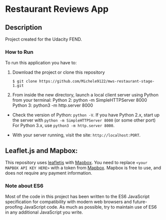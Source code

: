 # Restaurant Reviews App

## Description

Project created for the Udacity FEND.

### How to Run

To run this application you have to:

1. Download the project or clone this repository

    ```
    $ git clone https://github.com/Michele9122/mws-restaurant-stage-1.git
    ```

2. From inside the new directory, launch a local client server using     Python from your terminal: 
    Python 2: python -m SimpleHTTPServer 8000 
    Python 3: python3 -m http.server 8000

* Check the version of Python: `python -V`. If you have Python 2.x, start up the server with `python -m SimpleHTTPServer 8000` (or some other port) For Python 3.x, use `python3 -m http.server 8000`. 

* With your server running, visit the site: `http://localhost:PORT`.

## Leaflet.js and Mapbox:

This repository uses [leafletjs](https://leafletjs.com/) with [Mapbox](https://www.mapbox.com/). You need to replace `<your MAPBOX API KEY HERE>` with a token from [Mapbox](https://www.mapbox.com/). Mapbox is free to use, and does not require any payment information.

### Note about ES6

Most of the code in this project has been written to the ES6 JavaScript specification for compatibility with modern web browsers and future-proofing JavaScript code. As much as possible, try to maintain use of ES6 in any additional JavaScript you write.
